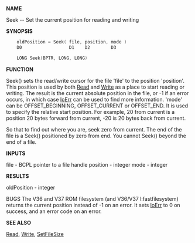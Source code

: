 
**NAME**

Seek -- Set the current position for reading and writing

**SYNOPSIS**

```c
    oldPosition = Seek( file, position, mode )
    D0                  D1    D2        D3

    LONG Seek(BPTR, LONG, LONG)

```
**FUNCTION**

Seek() sets the read/write cursor for the file 'file' to the
position 'position'. This position is used by both [Read](Read) and
[Write](Write) as a place to start reading or writing. The result is the
current absolute position in the file, or -1 if an error occurs, in
which case [IoErr](IoErr) can be used to find more information. 'mode' can
be OFFSET_BEGINNING, OFFSET_CURRENT or OFFSET_END. It is used to
specify the relative start position. For example, 20 from current
is a position 20 bytes forward from current, -20 is 20 bytes back
from current.

So that to find out where you are, seek zero from current. The end
of the file is a Seek() positioned by zero from end. You cannot
Seek() beyond the end of a file.

**INPUTS**

file - BCPL pointer to a file handle
position - integer
mode - integer

**RESULTS**

oldPosition - integer

BUGS
The V36 and V37 ROM filesystem (and V36/V37 l:fastfilesystem)
returns the current position instead of -1 on an error.  It sets
[IoErr](IoErr) to 0 on success, and an error code on an error.

**SEE ALSO**

[Read](Read), [Write](Write), [SetFileSize](SetFileSize)

